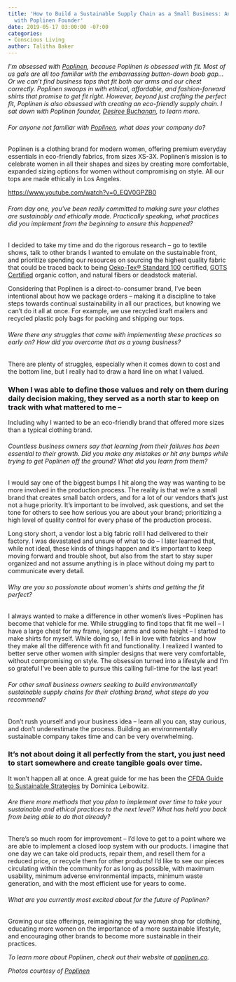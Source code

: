 ```yaml
---
title: 'How to Build a Sustainable Supply Chain as a Small Business: An Interview
  with Poplinen Founder'
date: 2019-05-17 03:00:00 -07:00
categories:
- Conscious Living
author: Talitha Baker
---
```


_I'm obsessed with [Poplinen](https://www.poplinen.co/), because Poplinen is obsessed with fit. Most of us gals are all too familiar with the embarrassing button-down boob gap… Or we can’t find business tops that fit both our arms and our chest correctly. Poplinen swoops in with ethical, affordable, and fashion-forward shirts that promise to get fit right. However, beyond just crafting the perfect fit, Poplinen is also obsessed with creating an eco-friendly supply chain. I sat down with Poplinen founder, [Desiree Buchanan](https://www.instagram.com/desi_buchanan/), to learn more._
 
###### For anyone not familiar with [Poplinen](https://www.poplinen.co/), what does your company do?

Poplinen is a clothing brand for modern women, offering premium everyday essentials in eco-friendly fabrics, from sizes XS-3X. Poplinen’s mission is to celebrate women in all their shapes and sizes by creating more comfortable, expanded sizing options for women without compromising on style. All our tops are made ethically in Los Angeles.
 
https://www.youtube.com/watch?v=0_EQV0GPZB0
 
###### From day one, you've been really committed to making sure your clothes are sustainably and ethically made. Practically speaking, what practices did you implement from the beginning to ensure this happened?

I decided to take my time and do the rigorous research – go to textile shows, talk to other brands I wanted to emulate on the sustainable front, and prioritize spending our resources on sourcing the highest quality fabric that could be traced back to being [Oeko-Tex® Standard 100](https://www.oeko-tex.com/en/business/certifications_and_services/ots_100/ots_100_start.xhtml) certified, [GOTS Certified](https://www.global-standard.org/the-standard/general-description.html) organic cotton, and natural fibers or deadstock material.
 
Considering that Poplinen is a direct-to-consumer brand, I’ve been intentional about how we package orders – making it a discipline to take steps towards continual sustainability in all our practices, but knowing we can’t do it all at once. For example, we use recycled kraft mailers and recycled plastic poly bags for packing and shipping our tops.
 
###### Were there any struggles that came with implementing these practices so early on? How did you overcome that as a young business?

There are plenty of struggles, especially when it comes down to cost and the bottom line, but I really had to draw a hard line on what I valued. 

### When I was able to define those values and rely on them during daily decision making, they served as a north star to keep on track with what mattered to me – 

Including why I wanted to be an eco-friendly brand that offered more sizes than a typical clothing brand.
 
###### Countless business owners say that learning from their failures has been essential to their growth. Did you make any mistakes or hit any bumps while trying to get Poplinen off the ground? What did you learn from them?

I would say one of the biggest bumps I hit along the way was wanting to be more involved in the production process. The reality is that we’re a small brand that creates small batch orders, and for a lot of our vendors that’s just not a huge priority. It’s important to be involved, ask questions, and set the tone for others to see how serious you are about your brand; prioritizing a high level of quality control for every phase of the production process.
 
Long story short, a vendor lost a big fabric roll I had delivered to their factory. I was devastated and unsure of what to do – I later learned that, while not ideal, these kinds of things happen and it’s important to keep moving forward and trouble shoot, but also from the start to stay super organized and not assume anything is in place without doing my part to communicate every detail.
 
###### Why are you so passionate about women's shirts and getting the fit perfect?

I always wanted to make a difference in other women’s lives –Poplinen has become that vehicle for me. While struggling to find tops that fit me well – I have a large chest for my frame, longer arms and some height – I started to make shirts for myself. While doing so, I fell in love with fabrics and how they make all the difference with fit and functionality. I realized I wanted to better serve other women with simpler designs that were very comfortable, without compromising on style. The obsession turned into a lifestyle and I’m so grateful I’ve been able to pursue this calling full-time for the last year!
 
###### For other small business owners seeking to build environmentally sustainable supply chains for their clothing brand, what steps do you recommend?

Don’t rush yourself and your business idea – learn all you can, stay curious, and don’t underestimate the process. Building an environmentally sustainable company takes time and can be very overwhelming. 

### It’s not about doing it all perfectly from the start, you just need to start somewhere and create tangible goals over time. 

It won’t happen all at once. A great guide for me has been the [CFDA Guide to Sustainable Strategies](https://s3.amazonaws.com/cfda.f.mrhenry.be/2019/01/CFDA-Guide-to-Sustainable-Strategies_16.pdf) by Dominica Leibowitz.
 
###### Are there more methods that you plan to implement over time to take your sustainable and ethical practices to the next level? What has held you back from being able to do that already?

There’s so much room for improvement – I’d love to get to a point where we are able to implement a closed loop system with our products. I imagine that one day we can take old products, repair them, and resell them for a reduced price, or recycle them for other products! I’d like to see our pieces circulating within the community for as long as possible, with maximum usability, minimum adverse environmental impacts, minimum waste generation, and with the most efficient use for years to come.
 
###### What are you currently most excited about for the future of Poplinen?

Growing our size offerings, reimagining the way women shop for clothing, educating more women on the importance of a more sustainable lifestyle, and encouraging other brands to become more sustainable in their practices.
 
_To learn more about Poplinen, check out their website at [poplinen.co](https://www.poplinen.co/)._

_Photos courtesy of [Poplinen](https://www.poplinen.co/)_